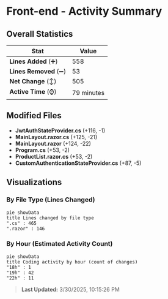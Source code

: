 # Front-end - Activity Summary 

## Overall Statistics

| Stat                   | Value                                                             |
| ---------------------- | ----------------------------------------------------------------- |
| **Lines Added** (➕)   | 558                                          |
| **Lines Removed** (➖) | 53                                        |
| **Net Change** (↕)    | 505                |
| **Active Time** (⌚)   | 79 minutes |


## Modified Files
- **JwtAuthStateProvider.cs** (+116, -1)
- **MainLayout.razor.cs** (+125, -21)
- **MainLayout.razor** (+124, -22)
- **Program.cs** (+53, -2)
- **ProductList.razor.cs** (+53, -2)
- **CustomAuthenticationStateProvider.cs** (+87, -5)

## Visualizations

### By File Type (Lines Changed)

```mermaid
pie showData
title Lines changed by file type
".cs" : 465
".razor" : 146
```

### By Hour (Estimated Activity Count)

```mermaid
pie showData
title Coding activity by hour (count of changes)
"18h" : 1
"19h" : 42
"22h" : 11
```


> **Last Updated:** 3/30/2025, 10:15:26 PM